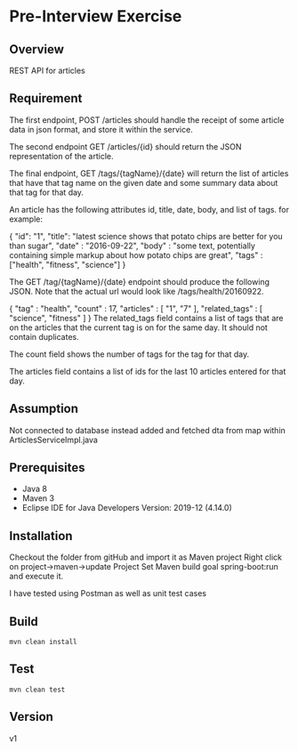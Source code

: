 # Pre-Interview Exercise

## Overview
REST API for articles

## Requirement
The first endpoint, POST /articles should handle the receipt of some article data in json format, and store it within the service.

The second endpoint GET /articles/{id} should return the JSON representation of the article.

The final endpoint, GET /tags/{tagName}/{date} will return the list of articles that have that tag name on the given date and some summary data about that tag for that day.

An article has the following attributes id, title, date, body, and list of tags. for example:

{
  "id": "1",
  "title": "latest science shows that potato chips are better for you than sugar",
  "date" : "2016-09-22",
  "body" : "some text, potentially containing simple markup about how potato chips are great",
  "tags" : ["health", "fitness", "science"]
}

The GET /tag/{tagName}/{date} endpoint should produce the following JSON. Note that the actual url would look like /tags/health/20160922.

{
  "tag" : "health",
  "count" : 17,
    "articles" :
      [
        "1",
        "7"
      ],
    "related_tags" :
      [
        "science",
        "fitness"
      ]
}
The related_tags field contains a list of tags that are on the articles that the current tag is on for the same day. It should not contain duplicates.

The count field shows the number of tags for the tag for that day.

The articles field contains a list of ids for the last 10 articles entered for that day.
## Assumption

Not connected to database instead  added and fetched dta from map within ArticlesServiceImpl.java

## Prerequisites
- Java 8
- Maven 3
- Eclipse IDE for Java Developers Version: 2019-12 (4.14.0)


## Installation 

Checkout the folder from gitHub and import it as Maven project
Right click on project->maven->update Project 
Set Maven build goal spring-boot:run and execute it.

I have tested using Postman as well as unit test cases



## Build
`mvn clean install`

## Test
`mvn clean test`

## Version
v1
